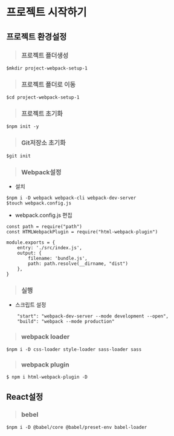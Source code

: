 # 프로젝트 시작하기

## 프로젝트 환경설정  

> ### 프로젝트 플더생성
```
$mkdir project-webpack-setup-1
```
> ### 프로젝트 폴더로 이동
```
$cd project-webpack-setup-1
```
> ### 프로젝트 초기화
```
$npm init -y
```
> ### Git저장소 초기화
```
$git init
```

> ### Webpack설정
- 설치
```
$npm i -D webpack webpack-cli webpack-dev-server
$touch webpack.config.js
```

- webpack.config.js 편집
```
const path = require("path")
const HTMLWebpackPlugin = require("html-webpack-plugin")

module.exports = {
    entry: './src/index.js',
    output: {
        filename: 'bundle.js',
        path: path.resolve(__dirname, "dist")
    },
}
```

> ### 실행

- 스크립트 설정
```
    "start": "webpack-dev-server --mode development --open",
    "build": "webpack --mode production"
```

> ### webpack loader
```
$npm i -D css-loader style-loader sass-loader sass
```

> ### webpack plugin 
```
$ npm i html-webpack-plugin -D
```

## React설정

> ### bebel
```
$npm i -D @babel/core @babel/preset-env babel-loader
```

